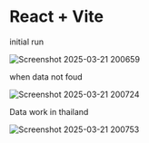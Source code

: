 # React + Vite

initial run


![Screenshot 2025-03-21 200659](https://github.com/user-attachments/assets/af73828e-955e-4fd3-95d1-23b78b3515d8)

when data not foud 


![Screenshot 2025-03-21 200724](https://github.com/user-attachments/assets/bbd0f2a5-b8fe-41ff-ac4a-d599d58ad25b)

Data work in thailand 


![Screenshot 2025-03-21 200753](https://github.com/user-attachments/assets/70aa4439-dbeb-4368-a129-f182b79e67c2)
